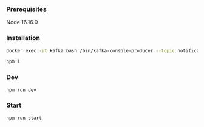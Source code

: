 ### Prerequisites
Node 16.16.0

### Installation
```bash
docker exec -it kafka bash /bin/kafka-console-producer --topic notification-topic --bootstrap-server localhost:9092
```
```bash
npm i
```
### Dev
```bash
npm run dev
```
### Start
```bash
npm run start
```
